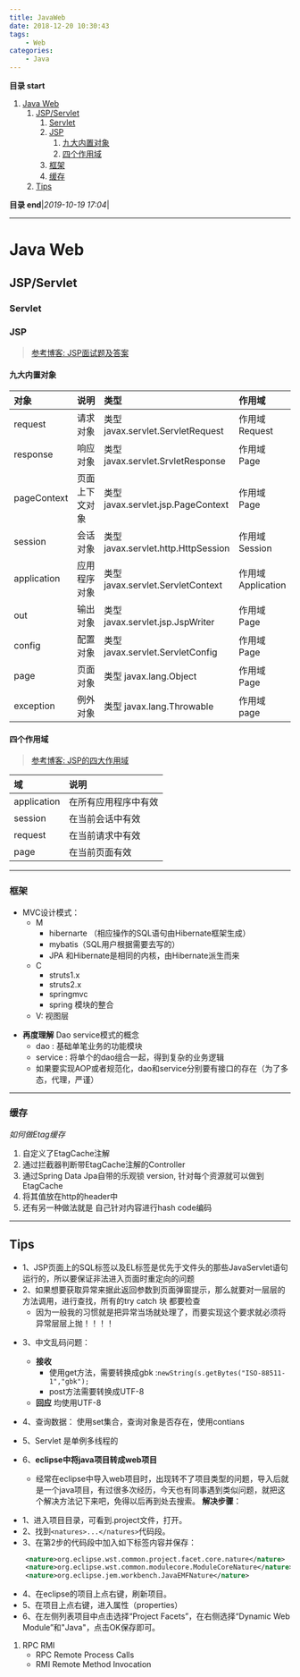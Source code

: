 ```yaml
---
title: JavaWeb
date: 2018-12-20 10:30:43
tags: 
    - Web
categories: 
    - Java
---
```


**目录 start**
 
1. [Java Web](#java-web)
    1. [JSP/Servlet](#jspservlet)
        1. [Servlet](#servlet)
        1. [JSP](#jsp)
            1. [九大内置对象](#九大内置对象)
            1. [四个作用域](#四个作用域)
        1. [框架](#框架)
        1. [缓存](#缓存)
    1. [Tips](#tips)

**目录 end**|_2019-10-19 17:04_|
****************************************
# Java Web
## JSP/Servlet

### Servlet
### JSP
> [参考博客: JSP面试题及答案](http://www.cnblogs.com/iOS-mt/p/5717631.html)

#### 九大内置对象

| 对象 | 说明 | 类型 | 作用域 |
|:----|:----|:----|:----|
| request     |       请求对象　   |             类型 javax.servlet.ServletRequest    |    作用域 Request
| response    |      响应对象     |              类型 javax.servlet.SrvletResponse   |    作用域  Page
| pageContext |   页面上下文对象     |  类型 javax.servlet.jsp.PageContext |     作用域    Page
| session     |       会话对象    |               类型 javax.servlet.http.HttpSession|       作用域    Session
| application |      应用程序对象   |       类型 javax.servlet.ServletContext          |作用域    Application
| out         |          输出对象 |                  类型 javax.servlet.jsp.JspWriter|             作用域    Page
| config      |        配置对象   |               类型 javax.servlet.ServletConfig   |         作用域    Page
| page        |       页面对象    |              类型 javax.lang.Object              |              作用域    Page
| exception   |     例外对象      |           类型 javax.lang.Throwable              |       作用域    page  

#### 四个作用域
> [参考博客: JSP的四大作用域](http://www.cnblogs.com/featherfly/p/3513656.html)

| 域 | 说明 |
|:----|:----|
| application | 在所有应用程序中有效
| session | 在当前会话中有效
| request | 在当前请求中有效
| page | 在当前页面有效

***********************

### 框架

* MVC设计模式：
    * M
        * hibernarte （相应操作的SQL语句由Hibernate框架生成）
        * mybatis（SQL用户根据需要去写的）
        * JPA 和Hibernate是相同的内核，由Hibernate派生而来
    * C
        * struts1.x
        * struts2.x
        * springmvc  
        * spring  模块的整合
    * V:
        视图层
- **再度理解** Dao service模式的概念
    * dao : 基础单笔业务的功能模块
    * service : 将单个的dao组合一起，得到复杂的业务逻辑
    * 如果要实现AOP或者规范化，dao和service分别要有接口的存在（为了多态，代理，严谨）

**************************
### 缓存 

_如何做Etag缓存_
1. 自定义了EtagCache注解
2. 通过拦截器判断带EtagCache注解的Controller
3. 通过Spring Data Jpa自带的乐观锁 version, 针对每个资源就可以做到EtagCache
4. 将其值放在http的header中
5. 还有另一种做法就是 自己针对内容进行hash code编码

**************************** 

## Tips
- 1、JSP页面上的SQL标签以及EL标签是优先于文件头的那些JavaServlet语句运行的，所以要保证非法进入页面时重定向的问题
- 2、如果想要获取异常来据此返回参数到页面弹窗提示，那么就要对一层层的方法调用，进行查找，所有的try catch 块 都要检查
    - 因为一般我的习惯就是把异常当场就处理了，而要实现这个要求就必须将异常层层上抛！！！！
* 3、中文乱码问题：
    - **接收**
        - 使用get方法，需要转换成gbk :`newString(s.getBytes("ISO-88511-1","gbk");`
        - post方法需要转换成UTF-8
    - **回应** 均使用UTF-8

*  4、查询数据： 使用set集合，查询对象是否存在，使用contians
*  5、Servlet 是单例多线程的
*  6、**eclipse中将java项目转成web项目**
    *  经常在eclipse中导入web项目时，出现转不了项目类型的问题，导入后就是一个java项目，有过很多次经历，今天也有同事遇到类似问题，就把这个解决方法记下来吧，免得以后再到处去搜索。 
    **解决步骤**： 
  
-  1、进入项目目录，可看到.project文件，打开。 
-  2、找到`<natures>...</natures>`代码段。 
-  3、在第2步的代码段中加入如下标签内容并保存： 
 
``` xml
    <nature>org.eclipse.wst.common.project.facet.core.nature</nature>
    <nature>org.eclipse.wst.common.modulecore.ModuleCoreNature</nature> 
    <nature>org.eclipse.jem.workbench.JavaEMFNature</nature> 

``` 
- 4、在eclipse的项目上点右键，刷新项目。 
- 5、在项目上点右键，进入属性（properties） 
- 6、在左侧列表项目中点击选择“Project Facets”，在右侧选择“Dynamic Web Module”和"Java"，点击OK保存即可。


1. RPC RMI
    - RPC Remote Process Calls 
    - RMI Remote Method Invocation 
